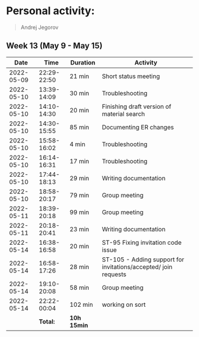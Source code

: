 # Personal activity:
> Andrej Jegorov

## Week 13 (May 9 - May 15)

| **Date**  | **Time**      | **Duration**  | **Activity** |
| --------  | ------------- | ------------  | ------------ |
| 2022-05-09 | 22:29-22:50 | 21 min | Short status meeting |
| 2022-05-10 | 13:39-14:09 | 30 min | Troubleshooting |
| 2022-05-10 | 14:10-14:30 | 20 min | Finishing draft version of material search |
| 2022-05-10 | 14:30-15:55 | 85 min | Documenting ER changes |
| 2022-05-10 | 15:58-16:02 | 4 min | Troubleshooting |
| 2022-05-10 | 16:14-16:31 | 17 min | Troubleshooting |
| 2022-05-10 | 17:44-18:13 | 29 min | Writing documentation |
| 2022-05-10 | 18:58-20:17 | 79 min | Group meeting |
| 2022-05-11 | 18:39-20:18 | 99 min | Group meeting |
| 2022-05-11 | 20:18-20:41 | 23 min | Writing documentation |
| 2022-05-14 | 16:38-16:58 | 20 min | ST-95 Fixing invitation code issue |
| 2022-05-14 | 16:58-17:26 | 28 min | ST-105 - Adding support for invitations/accepted/ join requests |
| 2022-05-14 | 19:10-20:08 | 58 min | Group meeting |
| 2022-05-14 | 22:22-00:04 | 102 min | working on sort |
|  | **Total:** | **10h 15min** | |
